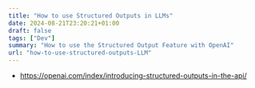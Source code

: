 ```yaml
---
title: "How to use Structured Outputs in LLMs"
date: 2024-08-21T23:20:21+01:00
draft: false
tags: ["Dev"] 
summary: "How to use the Structured Output Feature with OpenAI"
url: "how-to-use-structured-outputs-LLM"
---
```


* https://openai.com/index/introducing-structured-outputs-in-the-api/
